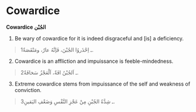 Cowardice
=========

**Cowardice الجُبْن**

1. Be wary of cowardice for it is indeed disgraceful and [is] a
deficiency.

> 1ـ اِحْذَروُا الجُبْنَ، فَإنَّهُ عارٌ، ومَنْقَصَةٌ.

2. Cowardice is an affliction and impuissance is feeble-mindedness.

> 2ـ اَلجُبْنُ افَةٌ، اَلْعَجْزُ سَخافَةٌ.

3. Extreme cowardice stems from impuissance of the self and weakness of
conviction.

> 3ـ شِدَّةُ الجُبْنِ مِنْ عَجْزِ النَّفْسِ وَضَعْفِ اليَقينِ.


